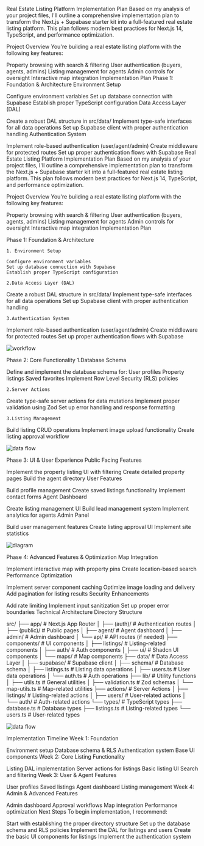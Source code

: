 Real Estate Listing Platform Implementation Plan
Based on my analysis of your project files, I'll outline a comprehensive implementation plan to transform the Next.js + Supabase starter kit into a full-featured real estate listing platform. This plan follows modern best practices for Next.js 14, TypeScript, and performance optimization.

Project Overview
You're building a real estate listing platform with the following key features:

Property browsing with search & filtering
User authentication (buyers, agents, admins)
Listing management for agents
Admin controls for oversight
Interactive map integration
Implementation Plan
Phase 1: Foundation & Architecture
Environment Setup

Configure environment variables
Set up database connection with Supabase
Establish proper TypeScript configuration
Data Access Layer (DAL)

Create a robust DAL structure in src/data/
Implement type-safe interfaces for all data operations
Set up Supabase client with proper authentication handling
Authentication System

Implement role-based authentication (user/agent/admin)
Create middleware for protected routes
Set up proper authentication flows with Supabase
Real Estate Listing Platform Implementation Plan
Based on my analysis of your project files, I'll outline a comprehensive implementation plan to transform the Next.js + Supabase starter kit into a full-featured real estate listing platform. This plan follows modern best practices for Next.js 14, TypeScript, and performance optimization.

Project Overview
You're building a real estate listing platform with the following key features:

Property browsing with search & filtering
User authentication (buyers, agents, admins)
Listing management for agents
Admin controls for oversight
Interactive map integration
Implementation Plan

Phase 1: Foundation & Architecture

    1. Environment Setup

    Configure environment variables
    Set up database connection with Supabase
    Establish proper TypeScript configuration

    2.Data Access Layer (DAL)

Create a robust DAL structure in src/data/
Implement type-safe interfaces for all data operations
Set up Supabase client with proper authentication handling

    3.Authentication System

Implement role-based authentication (user/agent/admin)
Create middleware for protected routes
Set up proper authentication flows with Supabase

![workflow](/Users/macbookair/pick/docs/cline01.png)

Phase 2: Core Functionality
    1.Database Schema

Define and implement the database schema for:
User profiles
Property listings
Saved favorites
Implement Row Level Security (RLS) policies

    2.Server Actions

Create type-safe server actions for data mutations
Implement proper validation using Zod
Set up error handling and response formatting

    3.Listing Management

Build listing CRUD operations
Implement image upload functionality
Create listing approval workflow

![data flow](/Users/macbookair/pick/docs/cline02.png)

Phase 3: UI & User Experience
Public Facing Features

Implement the property listing UI with filtering
Create detailed property pages
Build the agent directory
User Features

Build profile management
Create saved listings functionality
Implement contact forms
Agent Dashboard

Create listing management UI
Build lead management system
Implement analytics for agents
Admin Panel

Build user management features
Create listing approval UI
Implement site statistics

![diagram](/Users/macbookair/pick/docs/cline03.png)

Phase 4: Advanced Features & Optimization
Map Integration

Implement interactive map with property pins
Create location-based search
Performance Optimization

Implement server component caching
Optimize image loading and delivery
Add pagination for listing results
Security Enhancements

Add rate limiting
Implement input sanitization
Set up proper error boundaries
Technical Architecture
Directory Structure

src/
├── app/                # Next.js App Router
│   ├── (auth)/         # Authentication routes
│   ├── (public)/       # Public pages
│   ├── agent/          # Agent dashboard
│   ├── admin/          # Admin dashboard
│   └── api/            # API routes (if needed)
├── components/         # UI components
│   ├── listings/       # Listing-related components
│   ├── auth/           # Auth components
│   ├── ui/             # Shadcn UI components
│   └── maps/           # Map components
├── data/               # Data Access Layer
│   ├── supabase/       # Supabase client
│   ├── schema/         # Database schema
│   ├── listings.ts     # Listing data operations
│   ├── users.ts        # User data operations
│   └── auth.ts         # Auth operations
├── lib/                # Utility functions
│   ├── utils.ts        # General utilities
│   ├── validation.ts   # Zod schemas
│   └── map-utils.ts    # Map-related utilities
├── actions/            # Server Actions
│   ├── listings/       # Listing-related actions
│   ├── users/          # User-related actions
│   └── auth/           # Auth-related actions
└── types/              # TypeScript types
    ├── database.ts     # Database types
    ├── listings.ts     # Listing-related types
    └── users.ts        # User-related types

![data flow](/Users/macbookair/pick/docs/cline04.png)

Implementation Timeline
Week 1: Foundation

Environment setup
Database schema & RLS
Authentication system
Base UI components
Week 2: Core Listing Functionality

Listing DAL implementation
Server actions for listings
Basic listing UI
Search and filtering
Week 3: User & Agent Features

User profiles
Saved listings
Agent dashboard
Listing management
Week 4: Admin & Advanced Features

Admin dashboard
Approval workflows
Map integration
Performance optimization
Next Steps
To begin implementation, I recommend:

Start with establishing the proper directory structure
Set up the database schema and RLS policies
Implement the DAL for listings and users
Create the basic UI components for listings
Implement the authentication system




